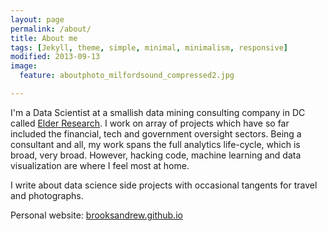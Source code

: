 ```yaml
---
layout: page
permalink: /about/
title: About me
tags: [Jekyll, theme, simple, minimal, minimalism, responsive]
modified: 2013-09-13
image:
  feature: aboutphoto_milfordsound_compressed2.jpg

---
```


I'm a Data Scientist at a smallish data mining consulting company in DC called [Elder Research].  I work on array of projects which have so far included the financial, tech and government oversight sectors.  Being a consultant and all, my work spans the full analytics life-cycle, which is broad, very broad. However, hacking code, machine learning and data visualization are where I feel most at home.

I write about data science side projects with occasional tangents for travel and photographs.


Personal website: [brooksandrew.github.io]

[brooksandrew.github.io]: http://brooksandrew.github.io
[Elder Research]: http://datamininglab.com/





